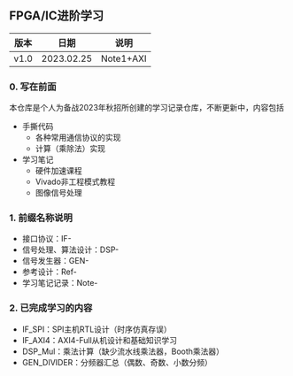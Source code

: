 ## FPGA/IC进阶学习

| 版本        |     日期    | 说明        |
| -----------| ----------- | ----------- |
| v1.0       |  2023.02.25 | Note1+AXI   |


### **0. 写在前面**
本仓库是个人为备战2023年秋招所创建的学习记录仓库，不断更新中，内容包括

- 手撕代码
  - 各种常用通信协议的实现
  - 计算（乘除法）实现
- 学习笔记
  - 硬件加速课程
  - Vivado非工程模式教程
  - 图像信号处理

### **1. 前缀名称说明**


- 接口协议：IF-
- 信号处理、算法设计：DSP-
- 信号发生器：GEN-
- 参考设计：Ref-
- 学习笔记记录：Note-

### **2. 已完成学习的内容**

- IF_SPI：SPI主机RTL设计（时序仿真存误）   
- IF_AXI4：AXI4-Full从机设计和基础知识学习    
- DSP_Mul：乘法计算（缺少流水线乘法器，Booth乘法器）    
- GEN_DIVIDER：分频器汇总（偶数、奇数、小数分频）